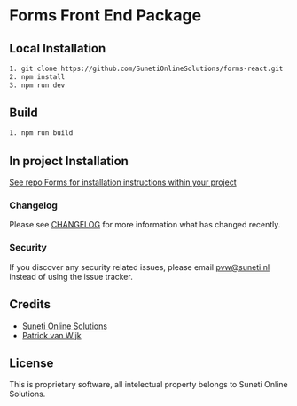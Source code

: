 # Forms Front End Package


## Local Installation 
```bash
1. git clone https://github.com/SunetiOnlineSolutions/forms-react.git
2. npm install
3. npm run dev
```
## Build
```bash
1. npm run build
```

## In project Installation 
[See repo Forms for installation instructions within your project](https://github.com/SunetiOnlineSolutions/forms)


### Changelog

Please see [CHANGELOG](CHANGELOG.md) for more information what has changed recently.

### Security

If you discover any security related issues, please email pvw@suneti.nl instead of using the issue tracker.

## Credits

- [Suneti Online Solutions](https://github.com/SunetiOnlineSolutions)
- [Patrick van Wijk](https://github.com/patrickvanwijk)

## License

This is proprietary software, all intelectual property belongs to Suneti Online Solutions.
